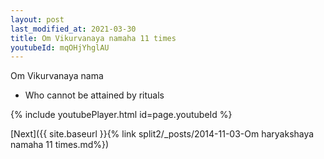 ```yaml
---
layout: post
last_modified_at: 2021-03-30
title: Om Vikurvanaya namaha 11 times
youtubeId: mqOHjYhglAU
---
```

 
 
Om Vikurvanaya nama 
 
 -  Who cannot be attained by rituals 
 
  
 
  
 
 
 
 
 
 


{% include youtubePlayer.html id=page.youtubeId %}
 
[Next]({{ site.baseurl }}{% link  split2/_posts/2014-11-03-Om haryakshaya namaha 11 times.md%})
 
